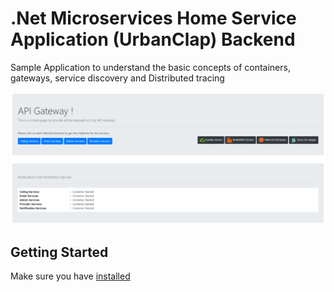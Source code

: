 # .Net Microservices Home Service Application (UrbanClap) Backend
Sample Application to understand the basic concepts of containers, gateways, service discovery and Distributed tracing

![](img/GatewayUI.png)

## Getting Started

Make sure you have [installed](https://docs.docker.com/docker-for-windows/install/)

